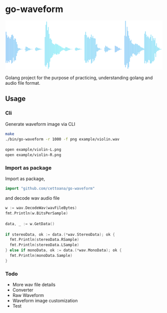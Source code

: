 # go-waveform
<p align="center">
	<img src="image.svg" alt="go-waveform">
</p>

Golang project for the purpose of practicing, understanding golang and audio file format.

## Usage

### Cli

Generate waveform image via CLI

```bash
make
./bin/go-waveform -r 1000 -f png example/violin.wav

open example/violin-L.png
open example/violin-R.png
```

### Import as package

Import as package,

```go
import "github.com/cettoana/go-waveform"
```

and decode wav audio file

```go
w := wav.DecodeWav(wavFileBytes)
fmt.Println(w.BitsPerSample)

data, _ := w.GetData()

if stereoData, ok := data.(*wav.StereoData); ok {
  fmt.Println(stereoData.RSample)
  fmt.Println(stereoData.LSample)
} else if monoData, ok := data.(*wav.MonoData); ok {
  fmt.Println(monoData.Sample)
}
```

### Todo

- More wav file details
- Converter
- Raw Waveform
- Waveform image customization
- Test
